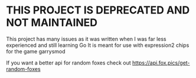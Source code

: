 # THIS PROJECT IS DEPRECATED AND NOT MAINTAINED

This project has many issues as it was written when I was far less experienced and still learning Go
It is meant for use with expression2 chips for the game garrysmod

If you want a better api for random foxes check out https://api.fox.pics/get-random-foxes
